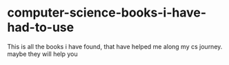 # computer-science-books-i-have-had-to-use
This is all the books i have found, that have helped me along my cs journey. maybe they will help you
